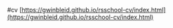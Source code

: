 #cv [https://gwinbleid.github.io/rsschool-cv/index.html](https://gwinbleid.github.io/rsschool-cv/index.html)
